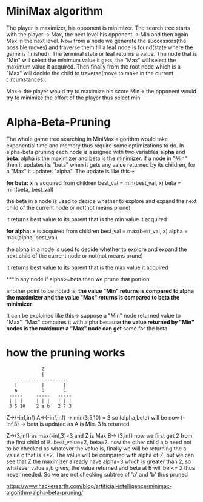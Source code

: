 # MiniMax algorithm
The player is maximizer, his opponent is minimizer. The search tree starts with the player -> Max, the next level his opponent -> Min and then again Max in the next level.
Now from a node we generate the successors(the possible moves) and traverse them till a leaf node is found(state where the game is finished). The terminal state or leaf returns a value. The node that is "Min" will select the minimum value it gets, the "Max" will select the maximum value it acquired. Then finally from the root node which is a "Max" will decide the child to traverse(move to make in the current circumstances).

Max-> the player would try to maximize his score
Min-> the opponent would try to minimize the effort of the player thus select min

# Alpha-Beta-Pruning
The whole game tree searching in MiniMax algorithm would take exponential time and memory thus require some optimizations to do. In alpha-beta pruning each node is assigned with two variables <b>alpha</b> and <b>beta</b>. alpha is the maximizer and beta is the minimizer. if a node in "Min" then it updates its "beta" when it gets any value returned by its children, for a "Max" it updates "alpha". The update is like this->

<b>for beta:</b>
x is acquired from children
best_val = min(best_val, x)
beta = min(beta, best_val)

the beta in a node is used to decide whether to explore and expand the next child of the current node or not(not means prune)

it returns best value to its parent that is the min value it acquired

<b>for alpha:</b>
x is acquired from children
best_val = max(best_val, x)
alpha = max(alpha, best_val)

the alpha in a node is used to decide whether to explore and expand the next child of the current node or not(not means prune)

it returns best value to its parent that is the max value it acquired

***in any node if alpha>=beta then we prune that portion

another point to be noted is, <b>the value "Min" returns is compared to alpha the maximizer and the value "Max" returns is compared to beta the minimizer</b>

It can be explained like this-> suppose a "Min" node returned value to "Max", "Max" compares it with alpha because <b>the value returned by "Min" nodes is the maximum a "Max" node can get</b>
same for the beta.

# how the pruning works
                 Z
                 |
       -------------------  
       |         |       |
       A         B       C
     -----     -----   -----
     | | |     | | |   | | |
     3 5 10    2 a b   2 7 3

Z->(-inf,inf)
A->(-inf,inf) -> min(3,5,10) = 3 so (alpha,beta) will be now (-inf,3) -> beta is updated as A is Min. 3 is returned

Z->(3,inf) as max(-inf,3)=3 and Z is Max
B-> (3,inf)
now we first get 2 from the first child of B. best_value=2, beta=2. now the other child a,b need not to be checked as whatever the value is, finally we will be returning the a value c that is <=2. The value will be compared with alpha of Z, but we can see that Z the maximizer already have alpha=3 which is greater than 2, so whatever value a,b gives, the value returned and beta at B will be <= 2 thus never needed. So we are not checking subtree of 'a' and 'b' thus pruned

https://www.hackerearth.com/blog/artificial-intelligence/minimax-algorithm-alpha-beta-pruning/
